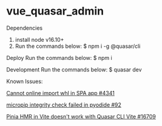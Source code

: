 # vue_quasar_admin

Dependencies
1. install node v16.10+
2. Run the commands below:
   $ npm i -g @quasar/cli

Deploy
Run the commands below:
$ npm i

Development
Run the commands below:
$ quasar dev

Known Issues:

[Cannot online import whl in SPA app #4341](https://github.com/pyodide/pyodide/issues/4341#issuecomment-1857390576)

[micropip integrity check failed in pyodide #92](https://github.com/pyodide/micropip/issues/92#issuecomment-1855914090)

[Pinia HMR in Vite doesn't work with Quasar CLI Vite #16709](https://github.com/quasarframework/quasar/issues/16709#issuecomment-1858604106)

